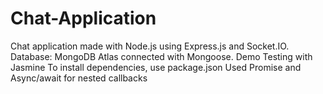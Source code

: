# Chat-Application
Chat application made with Node.js using Express.js and Socket.IO.
Database: MongoDB Atlas connected with Mongoose. 
Demo Testing with Jasmine
To install dependencies, use package.json
Used Promise and Async/await for nested callbacks
